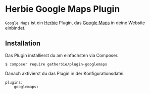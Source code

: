 # Herbie Google Maps Plugin

`Google Maps` ist ein [Herbie](http://github.com/getherbie/herbie) Plugin, das [Google Maps](http://maps.google.com) in deine Website einbindet.

## Installation

Das Plugin installierst du am einfachsten via Composer.

	$ composer require getherbie/plugin-googlemaps

Danach aktivierst du das Plugin in der Konfigurationsdatei.

    plugins:
        googlemaps:

